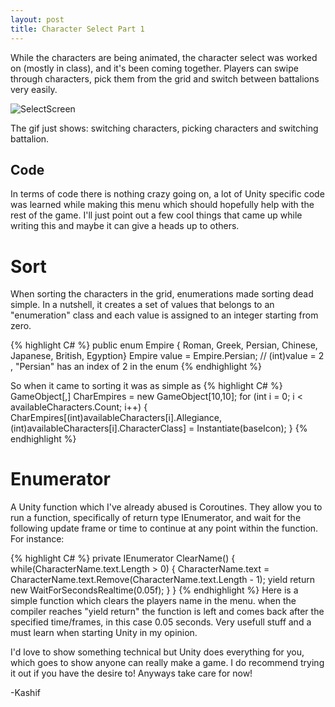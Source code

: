 ```yaml
---
layout: post
title: Character Select Part 1
---
```


While the characters are being animated, the character select was worked on (mostly in class), and it's been coming together. Players can swipe through characters, pick them from the grid and switch between battalions very easily. 

![SelectScreen](/images/SelectScreen.gif "SelectScreen")

The gif just shows: switching characters, picking characters and switching battalion. 

## Code

In terms of code there is nothing crazy going on, a lot of Unity specific code was learned while making this menu which should hopefully help with the rest of the game. I'll just point out a few cool things that came up while writing this and maybe it can give a heads up to others. 

# Sort
When sorting the characters in the grid, enumerations made sorting dead simple. In a nutshell, it creates a set of values that belongs to an "enumeration" class and each value is assigned to an integer starting from zero. 

{% highlight C# %}
public enum Empire { Roman, Greek, Persian, Chinese, Japanese, British, Egyption}
Empire value = Empire.Persian; 
// (int)value = 2 , "Persian" has an index of 2 in the enum
{% endhighlight %}

So when it came to sorting it was as simple as
{% highlight C# %}
GameObject[,] CharEmpires  = new GameObject[10,10]; 
for (int i = 0; i < availableCharacters.Count; i++)
{
    CharEmpires[(int)availableCharacters[i].Allegiance,(int)availableCharacters[i].CharacterClass] = Instantiate(baseIcon);
}
{% endhighlight %}

# Enumerator
A Unity function which I've already abused is Coroutines. They allow you to run a function, specifically of return type IEnumerator, and wait for the following update frame or time to continue at any point within the function. 
For instance: 

{% highlight C# %}
private IEnumerator ClearName()
    {
        while(CharacterName.text.Length > 0)
        {
            CharacterName.text = CharacterName.text.Remove(CharacterName.text.Length - 1);
            yield return new WaitForSecondsRealtime(0.05f); 
        }
    }
{% endhighlight %}
Here is a simple function which clears the players name in the menu. when the compiler reaches "yield return" the function is left and comes back after the specified time/frames, in this case 0.05 seconds. Very usefull stuff and a must learn when starting Unity in my opinion. 

I'd love to show something technical but Unity does everything for you, which goes to show anyone can really make a game. I do recommend trying it out if you have the desire to! Anyways take care for now!

-Kashif
